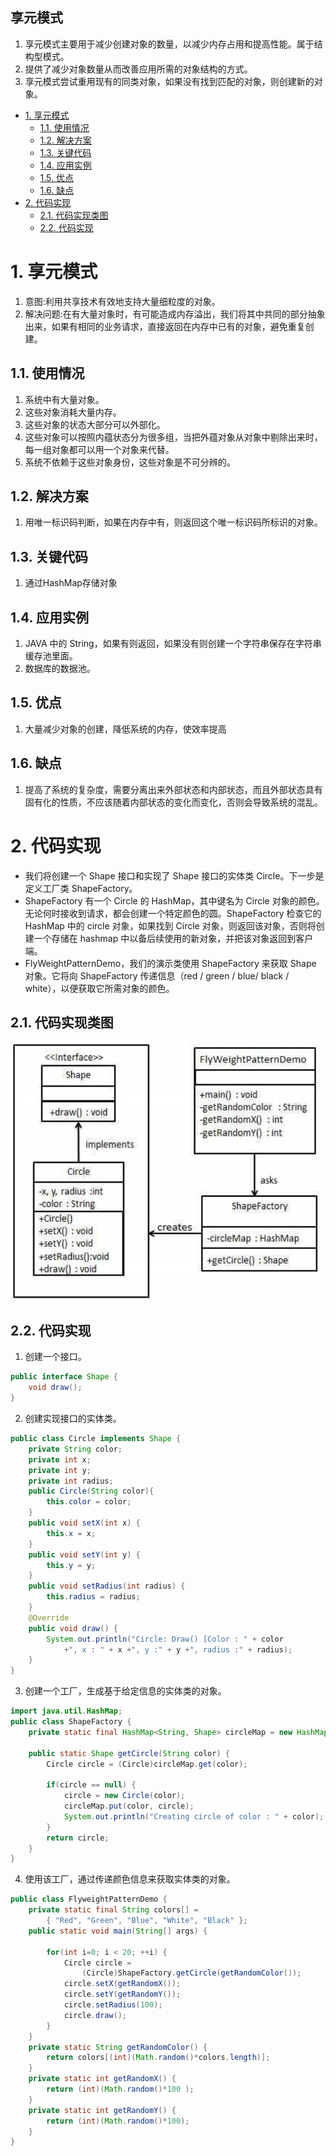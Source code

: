 享元模式
---
1. 享元模式主要用于减少创建对象的数量，以减少内存占用和提高性能。属于结构型模式。
2. 提供了减少对象数量从而改善应用所需的对象结构的方式。
3. 享元模式尝试重用现有的同类对象，如果没有找到匹配的对象，则创建新的对象。

<!-- TOC -->

- [1. 享元模式](#1-享元模式)
  - [1.1. 使用情况](#11-使用情况)
  - [1.2. 解决方案](#12-解决方案)
  - [1.3. 关键代码](#13-关键代码)
  - [1.4. 应用实例](#14-应用实例)
  - [1.5. 优点](#15-优点)
  - [1.6. 缺点](#16-缺点)
- [2. 代码实现](#2-代码实现)
  - [2.1. 代码实现类图](#21-代码实现类图)
  - [2.2. 代码实现](#22-代码实现)

<!-- /TOC -->

# 1. 享元模式
1. 意图:利用共享技术有效地支持大量细粒度的对象。
2. 解决问题:在有大量对象时，有可能造成内存溢出，我们将其中共同的部分抽象出来，如果有相同的业务请求，直接返回在内存中已有的对象，避免重复创建。

## 1.1. 使用情况
1. 系统中有大量对象。
2. 这些对象消耗大量内存。
3. 这些对象的状态大部分可以外部化。
4. 这些对象可以按照内蕴状态分为很多组，当把外蕴对象从对象中剔除出来时，每一组对象都可以用一个对象来代替。
5. 系统不依赖于这些对象身份，这些对象是不可分辨的。

## 1.2. 解决方案
1. 用唯一标识码判断，如果在内存中有，则返回这个唯一标识码所标识的对象。

## 1.3. 关键代码
1. 通过HashMap存储对象

## 1.4. 应用实例
1. JAVA 中的 String，如果有则返回，如果没有则创建一个字符串保存在字符串缓存池里面。
2. 数据库的数据池。 

## 1.5. 优点
1. 大量减少对象的创建，降低系统的内存，使效率提高

## 1.6. 缺点
1. 提高了系统的复杂度，需要分离出来外部状态和内部状态，而且外部状态具有固有化的性质，不应该随着内部状态的变化而变化，否则会导致系统的混乱。

# 2. 代码实现
- 我们将创建一个 Shape 接口和实现了 Shape 接口的实体类 Circle。下一步是定义工厂类 ShapeFactory。
- ShapeFactory 有一个 Circle 的 HashMap，其中键名为 Circle 对象的颜色。无论何时接收到请求，都会创建一个特定颜色的圆。ShapeFactory 检查它的 HashMap 中的 circle 对象，如果找到 Circle 对象，则返回该对象，否则将创建一个存储在 hashmap 中以备后续使用的新对象，并把该对象返回到客户端。
- FlyWeightPatternDemo，我们的演示类使用 ShapeFactory 来获取 Shape 对象。它将向 ShapeFactory 传递信息（red / green / blue/ black / white），以便获取它所需对象的颜色。

## 2.1. 代码实现类图
![](img/xy/1.png)

## 2.2. 代码实现
1. 创建一个接口。
```java
public interface Shape {
    void draw();
}
```
2. 创建实现接口的实体类。
```java
public class Circle implements Shape {
    private String color;
    private int x;
    private int y;
    private int radius;
    public Circle(String color){
        this.color = color;     
    }
    public void setX(int x) {
        this.x = x;
    }
    public void setY(int y) {
        this.y = y;
    }
    public void setRadius(int radius) {
        this.radius = radius;
    }
    @Override
    public void draw() {
        System.out.println("Circle: Draw() [Color : " + color 
            +", x : " + x +", y :" + y +", radius :" + radius);
    }
}
```
3. 创建一个工厂，生成基于给定信息的实体类的对象。
```java
import java.util.HashMap;
public class ShapeFactory {
    private static final HashMap<String, Shape> circleMap = new HashMap<>();
    
    public static Shape getCircle(String color) {
        Circle circle = (Circle)circleMap.get(color);
    
        if(circle == null) {
            circle = new Circle(color);
            circleMap.put(color, circle);
            System.out.println("Creating circle of color : " + color);
        }
        return circle;
    }
}
```
4. 使用该工厂，通过传递颜色信息来获取实体类的对象。
```java
public class FlyweightPatternDemo {
    private static final String colors[] = 
        { "Red", "Green", "Blue", "White", "Black" };
    public static void main(String[] args) {
    
        for(int i=0; i < 20; ++i) {
            Circle circle = 
                (Circle)ShapeFactory.getCircle(getRandomColor());
            circle.setX(getRandomX());
            circle.setY(getRandomY());
            circle.setRadius(100);
            circle.draw();
        }
    }
    private static String getRandomColor() {
        return colors[(int)(Math.random()*colors.length)];
    }
    private static int getRandomX() {
        return (int)(Math.random()*100 );
    }
    private static int getRandomY() {
        return (int)(Math.random()*100);
    }
}
```